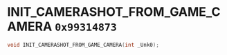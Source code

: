 # INIT_CAMERASHOT_FROM_GAME_CAMERA `0x99314873`

```cpp
void INIT_CAMERASHOT_FROM_GAME_CAMERA(int _Unk0);
```